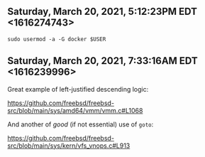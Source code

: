 ## Saturday, March 20, 2021, 5:12:23PM EDT <1616274743>

`sudo usermod -a -G docker $USER`

## Saturday, March 20, 2021, 7:33:16AM EDT <1616239996>

Great example of left-justified descending logic:

<https://github.com/freebsd/freebsd-src/blob/main/sys/amd64/vmm/vmm.c#L1068>

And another of *good* (if not essential) use of `goto`:

<https://github.com/freebsd/freebsd-src/blob/main/sys/kern/vfs_vnops.c#L913>

